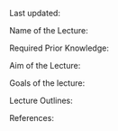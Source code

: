 Last updated:

Name of the Lecture:

Required Prior Knowledge:

Aim of the Lecture:

Goals of the lecture:

Lecture Outlines:

References:


